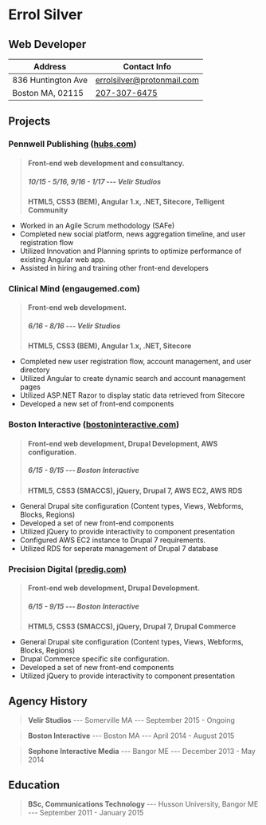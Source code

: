 
Errol Silver
=========

Web Developer
---------------------

| Address            | Contact Info               | 
|--------------------|----------------------------|
| 836 Huntington Ave | [errolsilver@protonmail.com](mailto:%20errolsilver@protonmail.com) |
| Boston MA, 02115   | [207-307-6475](tel:1-207-307-6475)               |


Projects
-----------

### Pennwell Publishing ([hubs.com](https://hubs.com/))
> #### Front-end web development and consultancy.
> ##### 10/15 - 5/16, 9/16 - 1/17 --- Velir Studios
> __HTML5, CSS3 (BEM), Angular 1.x, .NET, Sitecore, Telligent Community__
> 
 - Worked in an Agile Scrum methodology (SAFe)
 - Completed new social platform, news aggregation timeline, and user registration flow
 - Utilized Innovation and Planning sprints to optimize performance of existing Angular web app.
 - Assisted in hiring and training other front-end developers

### Clinical Mind (engaugemed.com)
> #### Front-end web development.
> ##### 6/16 - 8/16 --- Velir Studios
> __HTML5, CSS3 (BEM),  Angular 1.x, .NET, Sitecore__
>
 - Completed new user registration flow, account management, and user directory
 - Utilized Angular to create dynamic search and account management pages
 - Utilized ASP.NET Razor to display static data retrieved from Sitecore
 - Developed a new set of front-end components
     

### Boston Interactive ([bostoninteractive.com](https://bostoninteractive.com))
> #### Front-end web development, Drupal Development, AWS configuration.
> ##### 6/15 - 9/15 --- Boston Interactive
> __HTML5, CSS3 (SMACCS), jQuery, Drupal 7, AWS EC2, AWS RDS__
>
 - General Drupal site configuration (Content types, Views, Webforms, Blocks, Regions)
 - Developed a set of new front-end components
 - Utilized jQuery to provide interactivity to component presentation
 - Configured AWS EC2 instance to Drupal 7 requirements.
 - Utilized RDS for seperate management of Drupal 7 database

### Precision Digital ([predig.com)](https://www.predig.com/)
> #### Front-end web development, Drupal Development.
> ##### 6/15 - 9/15 --- Boston Interactive
> __HTML5, CSS3 (SMACCS), jQuery, Drupal 7, Drupal Commerce__
>
 - General Drupal site configuration (Content types, Views, Webforms, Blocks, Regions)
 - Drupal Commerce specific site configuration.
 - Developed a set of new front-end components
 - Utilized jQuery to provide interactivity to component presentation


Agency History
---------------------
> **Velir Studios** --- Somerville MA --- September 2015 - Ongoing

> **Boston Interactive** --- Boston MA --- April 2014 - August 2015

> **Sephone Interactive Media** --- Bangor ME --- December 2013 - May 2014

Education
--------------
> **BSc, Communications Technology** --- Husson University,  Bangor ME --- September 2011 - January 2015
         

